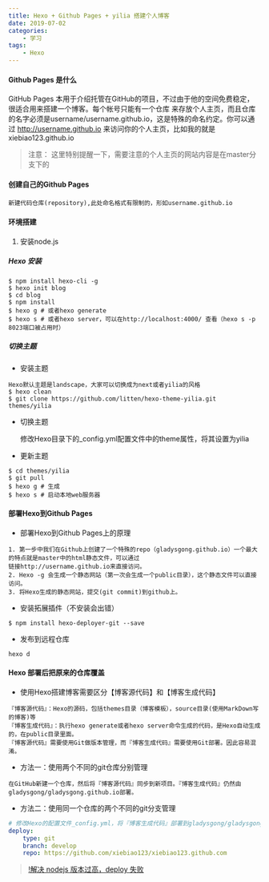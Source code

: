 ```yaml
---
title: Hexo + Github Pages + yilia 搭建个人博客
date: 2019-07-02
categories:
	- 学习
tags:
    - Hexo
---
```

#### Github Pages 是什么

GitHub Pages 本用于介绍托管在GitHub的项目，不过由于他的空间免费稳定，很适合用来搭建一个博客。每个帐号只能有一个仓库
来存放个人主页，而且仓库的名字必须是username/username.github.io，这是特殊的命名约定。你可以通过 <http://username.github.io>
来访问你的个人主页，比如我的就是 xiebiao123.github.io

> 注意： 这里特别提醒一下，需要注意的个人主页的网站内容是在master分支下的

#### 创建自己的Github Pages

    新建代码仓库(repository),此处命名格式有限制的，形如username.github.io

#### 环境搭建

1. 安装node.js

<!-- more -->

##### Hexo 安装

``` shell
$ npm install hexo-cli -g
$ hexo init blog
$ cd blog
$ npm install
$ hexo g # 或者hexo generate
$ hexo s # 或者hexo server，可以在http://localhost:4000/ 查看（hexo s -p 8023端口被占用时）
```

##### 切换主题

* 安装主题

``` shell
Hexo默认主题是landscape，大家可以切换成为next或者yilia的风格
$ hexo clean
$ git clone https://github.com/litten/hexo-theme-yilia.git themes/yilia
```

* 切换主题

    修改Hexo目录下的_config.yml配置文件中的theme属性，将其设置为yilia

* 更新主题

``` shell
$ cd themes/yilia
$ git pull
$ hexo g # 生成
$ hexo s # 启动本地web服务器
```

#### 部署Hexo到Github Pages

* 部署Hexo到Github Pages上的原理

``` shell
1. 第一步中我们在Github上创建了一个特殊的repo（gladysgong.github.io）一个最大的特点就是master中的html静态文件，可以通过
链接http://username.github.io来直接访问。
2. Hexo -g 会生成一个静态网站（第一次会生成一个public目录），这个静态文件可以直接访问。
3. 将Hexo生成的静态网站，提交(git commit)到github上。
```

* 安装拓展插件（不安装会出错）

``` shell
$ npm install hexo-deployer-git --save
```

* 发布到远程仓库

``` shell
hexo d
```

#### Hexo 部署后把原来的仓库覆盖

* 使用Hexo搭建博客需要区分【博客源代码】和【博客生成代码】
  
``` text
『博客源代码』：Hexo的源码，包括themes目录（博客模板），source目录(使用MarkDown写的博客)等
『博客生成代码』：执行hexo generate或者hexo server命令生成的代码，是Hexo自动生成的，在public目录里面。
『博客源代码』需要使用Git做版本管理，而『博客生成代码』需要使用Git部署。因此容易混淆。
```

* 方法一：使用两个不同的git仓库分别管理
  
``` text
在GitHub新建一个仓库，然后将『博客源代码』同步到新项目。『博客生成代码』仍然由gladysgong/gladysgong.github.io部署。
```

* 方法二：使用同一个仓库的两个不同的git分支管理
  
``` yml
# 修改Hexo的配置文件_config.yml，将『博客生成代码』部署到gladysgong/gladysgong.github.io仓库的develop分支:
deploy:
    type: git
    branch: develop
    repo: https://github.com/xiebiao123/xiebiao123.github.com

```
> [!解决 nodejs 版本过高，deploy 失败](https://www.cnblogs.com/bingshanyishu/p/15956569.html)